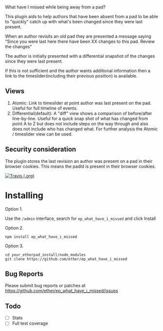 What have I missed while being away from a pad?  

This plugin aids to help authors that have been absent from a pad to be able to "quickly" catch up with what's been changed since they were last present.

When an author revisits an old pad they are presented a message saying "Since you were last here there have been XX changes to this pad.  Review the changes"

The author is initially presented with a differential snapshot of the changes since they were last present.  

If this is not sufficient and the author wants additional information then a link to the timeslider(including their previous position) is available.

## Views

 1. Atomic: Link to timeslider at point author was last present on the pad.  Useful for full timeline of events.
 1. Differential(default): A "diff" view shows a comparison of before/after line-by-line.  Useful for a quick snap shot of what has changed from point A to Z but does not include steps on the way through and also does not include who has changed what.  For further analysis the Atomic / timeslider view can be used.

## Security consideration
The plugin stores the last revision an author was present on a pad in their browser cookies.  This means the padId is present in their browser cookies.

[![Travis (.org)](https://img.shields.io/travis/ether/ep_what_have_i_missed)](https://travis-ci.org/github/ether/ep_what_have_i_missed)

# Installing

Option 1.

Use the ``/admin`` interface, search for ``ep_what_have_i_missed`` and click Install

Option 2.
```
npm install ep_what_have_i_missed
```
Option 3.
```
cd your_etherpad_install/node_modules
git clone https://github.com/ether/ep_what_have_i_missed
```

## Bug Reports

Please submit bug reports or patches at https://github.com/ether/ep_what_have_i_missed/issues

## Todo
- [ ] Stats
- [ ] Full test coverage
